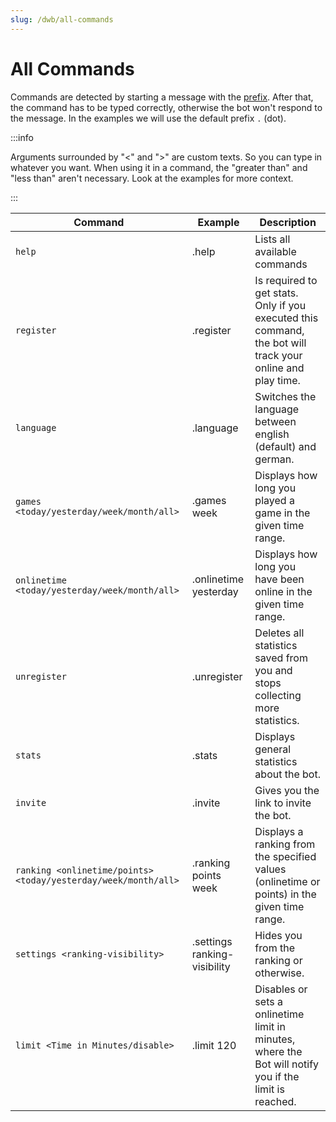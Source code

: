 ```yaml
---
slug: /dwb/all-commands
---
```



# All Commands

Commands are detected by starting a message with the [prefix](prefix.md). After that, the command has to be typed
correctly, otherwise the bot won't respond to the message. In the examples we will use the default prefix `.` (dot).

:::info

Arguments surrounded by "<" and ">" are custom texts. So you can type in whatever you want. When using it in a command,
the "greater than" and "less than" aren't necessary. Look at the examples for more context.

:::

| Command                                                        | Example                      | Description                                                                                                |
|----------------------------------------------------------------|------------------------------|------------------------------------------------------------------------------------------------------------|
| `help`                                                         | .help                        | Lists all available commands                                                                               |
| `register`                                                     | .register                    | Is required to get stats. Only if you executed this command, the bot will track your online and play time. |
| `language`                                                     | .language                    | Switches the language between english (default) and german.                                                |
| `games <today/yesterday/week/month/all>`                       | .games week                  | Displays how long you played a game in the given time range.                                               | 
| `onlinetime <today/yesterday/week/month/all>`                  | .onlinetime yesterday        | Displays how long you have been online in the given time range.                                            |
| `unregister`                                                   | .unregister                  | Deletes all statistics saved from you and stops collecting more statistics.                                |
| `stats`                                                        | .stats                       | Displays general statistics about the bot.                                                                 |
| `invite`                                                       | .invite                      | Gives you the link to invite the bot.                                                                      |
| `ranking <onlinetime/points> <today/yesterday/week/month/all>` | .ranking points week         | Displays a ranking from the specified values (onlinetime or points) in the given time range.               |
| `settings <ranking-visibility>`                                | .settings ranking-visibility | Hides you from the ranking or otherwise.                                                                   |
| `limit <Time in Minutes/disable>`                              | .limit 120                   | Disables or sets a onlinetime limit in minutes, where the Bot will notify you if the limit is reached.     | 